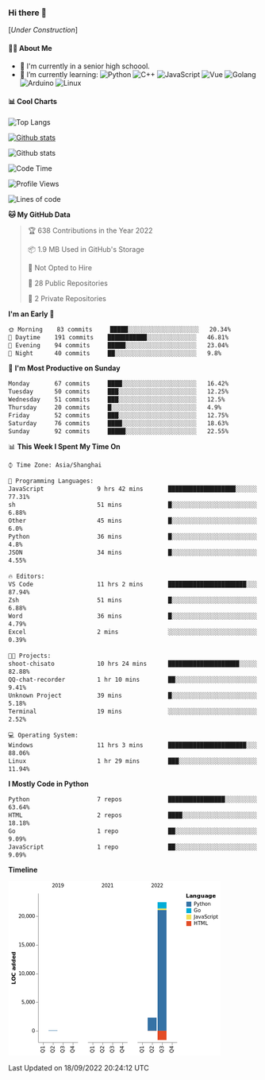 ### Hi there 👋

\[*Under Construction*\]

<!--
**NoNormalCreeper/NoNormalCreeper** is a ✨ _special_ ✨ repository because its `README.md` (this file) appears on your GitHub profile.

Here are some ideas to get you started:

- 🔭 I’m currently working on ...
- 🌱 I’m currently learning ...
- 👯 I’m looking to collaborate on ...
- 🤔 I’m looking for help with ...
- 💬 Ask me about ...
- 📫 How to reach me: ...
- 😄 Pronouns: ...
- ⚡ Fun fact: ...
-->

#### 👩‍💻 About Me

- 🏫 I'm currently in a senior high schoool.
- 🌱 I’m currently learning: 
![Python](https://img.shields.io/badge/-Python-blue?style=flat-square&logo=Python&logoColor=fff)
![C++](https://img.shields.io/badge/-C%2B%2B-00599C?style=flat-square&logo=C%2B%2B&logoColor=fff)
![JavaScript](https://img.shields.io/badge/-JavaScript-ffca18?style=flat-square&logo=JavaScript&logoColor=fff)
![Vue](https://img.shields.io/badge/-Vue-4FC08D?style=flat-square&logo=Vue.js&logoColor=fff)
![Golang](https://img.shields.io/badge/-Go-007d9c?style=flat-square&logo=Go&logoColor=fff)
![Arduino](https://img.shields.io/badge/-Arduino-00979D?style=flat-square&logo=Arduino&logoColor=fff)
![Linux](https://img.shields.io/badge/-Linux-FCC624?style=flat-square&logo=Linux&logoColor=fff)

#### 📊 Cool Charts

![Top Langs](https://github-readme-stats.vercel.app/api/top-langs/?username=NoNormalCreeper&layout=compact)

[![Github stats](https://github-readme-stats.vercel.app/api?username=NoNormalCreeper&show_icons=true)](https://github.com/anuraghazra/github-readme-stats)

![Github stats](https://github-profile-trophy.vercel.app/?username=NoNormalCreeper)


<!--START_SECTION:waka-->
![Code Time](http://img.shields.io/badge/Code%20Time-109%20hrs%2043%20mins-blue)

![Profile Views](http://img.shields.io/badge/Profile%20Views-2-blue)

![Lines of code](https://img.shields.io/badge/From%20Hello%20World%20I%27ve%20Written-23%20Thousand%20lines%20of%20code-blue)

**🐱 My GitHub Data** 

> 🏆 638 Contributions in the Year 2022
 > 
> 📦 1.9 MB Used in GitHub's Storage 
 > 
> 🚫 Not Opted to Hire
 > 
> 📜 28 Public Repositories 
 > 
> 🔑 2 Private Repositories  
 > 
**I'm an Early 🐤** 

```text
🌞 Morning    83 commits     █████░░░░░░░░░░░░░░░░░░░░   20.34% 
🌆 Daytime    191 commits    ███████████░░░░░░░░░░░░░░   46.81% 
🌃 Evening    94 commits     █████░░░░░░░░░░░░░░░░░░░░   23.04% 
🌙 Night      40 commits     ██░░░░░░░░░░░░░░░░░░░░░░░   9.8%

```
📅 **I'm Most Productive on Sunday** 

```text
Monday       67 commits     ████░░░░░░░░░░░░░░░░░░░░░   16.42% 
Tuesday      50 commits     ███░░░░░░░░░░░░░░░░░░░░░░   12.25% 
Wednesday    51 commits     ███░░░░░░░░░░░░░░░░░░░░░░   12.5% 
Thursday     20 commits     █░░░░░░░░░░░░░░░░░░░░░░░░   4.9% 
Friday       52 commits     ███░░░░░░░░░░░░░░░░░░░░░░   12.75% 
Saturday     76 commits     ████░░░░░░░░░░░░░░░░░░░░░   18.63% 
Sunday       92 commits     █████░░░░░░░░░░░░░░░░░░░░   22.55%

```


📊 **This Week I Spent My Time On** 

```text
⌚︎ Time Zone: Asia/Shanghai

💬 Programming Languages: 
JavaScript               9 hrs 42 mins       ███████████████████░░░░░░   77.31% 
sh                       51 mins             █░░░░░░░░░░░░░░░░░░░░░░░░   6.88% 
Other                    45 mins             █░░░░░░░░░░░░░░░░░░░░░░░░   6.0% 
Python                   36 mins             █░░░░░░░░░░░░░░░░░░░░░░░░   4.8% 
JSON                     34 mins             █░░░░░░░░░░░░░░░░░░░░░░░░   4.55%

🔥 Editors: 
VS Code                  11 hrs 2 mins       ██████████████████████░░░   87.94% 
Zsh                      51 mins             █░░░░░░░░░░░░░░░░░░░░░░░░   6.88% 
Word                     36 mins             █░░░░░░░░░░░░░░░░░░░░░░░░   4.79% 
Excel                    2 mins              ░░░░░░░░░░░░░░░░░░░░░░░░░   0.39%

🐱‍💻 Projects: 
shoot-chisato            10 hrs 24 mins      ████████████████████░░░░░   82.88% 
QQ-chat-recorder         1 hr 10 mins        ██░░░░░░░░░░░░░░░░░░░░░░░   9.41% 
Unknown Project          39 mins             █░░░░░░░░░░░░░░░░░░░░░░░░   5.18% 
Terminal                 19 mins             ░░░░░░░░░░░░░░░░░░░░░░░░░   2.52%

💻 Operating System: 
Windows                  11 hrs 3 mins       ██████████████████████░░░   88.06% 
Linux                    1 hr 29 mins        ███░░░░░░░░░░░░░░░░░░░░░░   11.94%

```

**I Mostly Code in Python** 

```text
Python                   7 repos             ████████████████░░░░░░░░░   63.64% 
HTML                     2 repos             ████░░░░░░░░░░░░░░░░░░░░░   18.18% 
Go                       1 repo              ██░░░░░░░░░░░░░░░░░░░░░░░   9.09% 
JavaScript               1 repo              ██░░░░░░░░░░░░░░░░░░░░░░░   9.09%

```


**Timeline**

![Chart not found](https://raw.githubusercontent.com/NoNormalCreeper/NoNormalCreeper/main/charts/bar_graph.png) 


 Last Updated on 18/09/2022 20:24:12 UTC
<!--END_SECTION:waka-->

